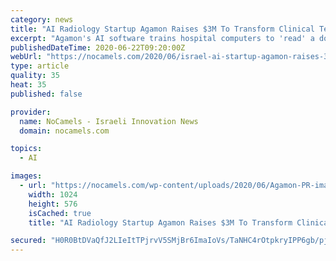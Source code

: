 ```yaml
---
category: news
title: "AI Radiology Startup Agamon Raises $3M To Transform Clinical Text Into Data"
excerpt: "Agamon's AI software trains hospital computers to 'read' a doctor's unique clinical language and transform it into structured data."
publishedDateTime: 2020-06-22T09:20:00Z
webUrl: "https://nocamels.com/2020/06/israel-ai-startup-agamon-raises-3-million/"
type: article
quality: 35
heat: 35
published: false

provider:
  name: NoCamels - Israeli Innovation News
  domain: nocamels.com

topics:
  - AI

images:
  - url: "https://nocamels.com/wp-content/uploads/2020/06/Agamon-PR-image-1024x576.jpg"
    width: 1024
    height: 576
    isCached: true
    title: "AI Radiology Startup Agamon Raises $3M To Transform Clinical Text Into Data"

secured: "H0R0BtDVaQfJ2LIeItTPjrvV5SMjBr6ImaIoVs/TaNHC4rOtpkryIPP6gb/pjZ5m9ZllmOrxo11kZvMsBtFq2SLyYihiHbpeF7X9t61Ux6pRe0zk2DnxBK0UQUToc/mY9G73In1Am5AisEP2+zD0B3kAvq81Es/P1R7ptjDKxD19NCZXZXWzFeSbjA/G77amXhQ+nw34OEh7ETP68/SW3zU0A2aGd9Rz5OqQiOHFwSwNwGze2xi1YI1FW95Ey4e8hAlkuYkdxW/AQwb+OzlBNnfV0gaiGiHntnPxUElH3fJbtTxFNDbJh7o98C+DvR+Du0/R50oLISQ0cDmves2vqg==;X4pj11WgWT3Cwnl3NjUMhg=="
---
```


